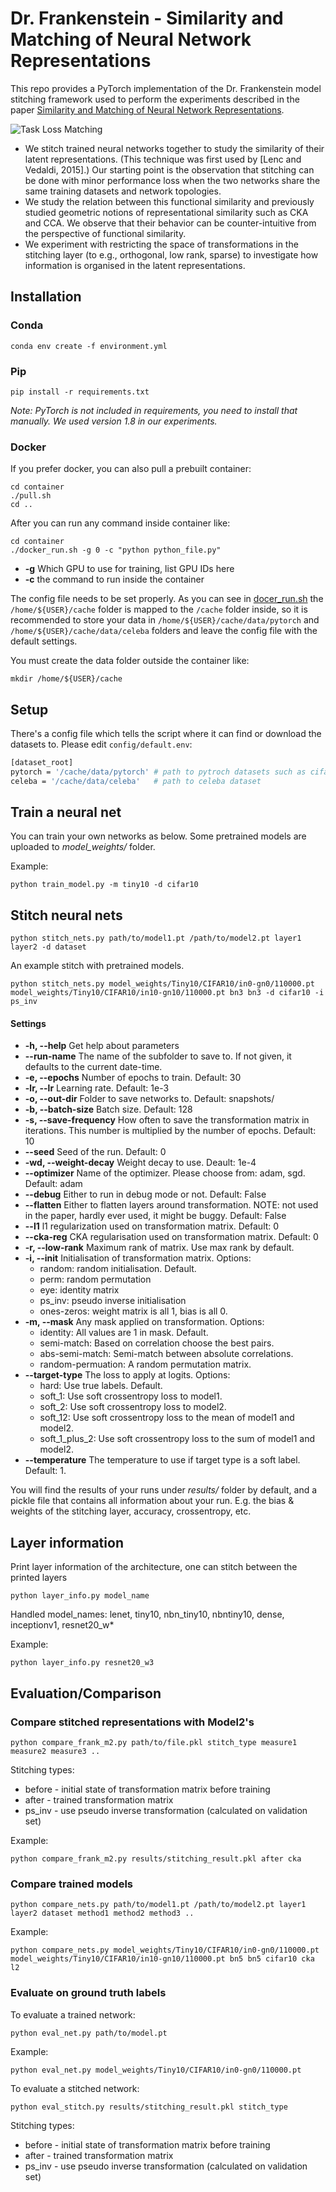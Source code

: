 # Dr. Frankenstein - Similarity and Matching of Neural Network Representations

This repo provides a PyTorch implementation of the Dr. Frankenstein model stitching framework used to  perform the experiments described in the paper [Similarity and Matching of Neural Network Representations](https://arxiv.org/abs/2110.14633).

![Task Loss Matching](https://user-images.githubusercontent.com/9435563/144592445-d25cd928-e98a-4f26-8cd6-6d4129bcca16.png)

 * We stitch trained neural networks together to study the similarity of their latent representations. (This technique was first used by [Lenc and Vedaldi, 2015].) Our starting point is the observation that stitching can be done with minor performance loss when the two networks share the same training datasets and network topologies.  
 * We study the relation between this functional similarity and previously studied geometric notions of representational similarity such as CKA and CCA. We observe that their behavior can be counter-intuitive from the perspective of functional similarity. 
 * We experiment with restricting the space of transformations in the stitching layer (to e.g., orthogonal, low rank, sparse) to investigate how information is organised in the latent representations.



## Installation

### Conda
```console
conda env create -f environment.yml
```

### Pip
```console
pip install -r requirements.txt
```
*Note: PyTorch is not included in requirements, you need to install that manually. We used version 1.8 in our experiments.*

### Docker
If you prefer docker, you can also pull a prebuilt container:
```console
cd container
./pull.sh
cd ..
```

After you can run any command inside container like:
```console
cd container
./docker_run.sh -g 0 -c "python python_file.py"
```
* **-g** Which GPU to use for training, list GPU IDs here
* **-c** the command to run inside the container

The config file needs to be set properly. 
As you can see in [docer_run.sh](./container/docker_run.sh) the ```/home/${USER}/cache``` folder is mapped to 
the ```/cache``` folder inside, so it is recommended to store your data in 
```/home/${USER}/cache/data/pytorch``` and ```/home/${USER}/cache/data/celeba``` folders and leave the config file 
with the default settings.

You must create the data folder outside the container like:
```console
mkdir /home/${USER}/cache
```

## Setup

There's a config file which tells the script where it can find or download the datasets to. Please edit `config/default.env`:
```bash
[dataset_root]
pytorch = '/cache/data/pytorch' # path to pytroch datasets such as cifar10
celeba = '/cache/data/celeba'   # path to celeba dataset
```

## Train a neural net

You can train your own networks as below. Some pretrained models are uploaded to *model_weights/* folder.

Example:

```console
python train_model.py -m tiny10 -d cifar10
```

## Stitch neural nets

```console
python stitch_nets.py path/to/model1.pt /path/to/model2.pt layer1 layer2 -d dataset
```
An example stitch with pretrained models.
```console
python stitch_nets.py model_weights/Tiny10/CIFAR10/in0-gn0/110000.pt model_weights/Tiny10/CIFAR10/in10-gn10/110000.pt bn3 bn3 -d cifar10 -i ps_inv
```

#### Settings

* **-h, --help** Get help about parameters
* **--run-name** The name of the subfolder to save to. If not given, it defaults to the current date-time.
* **-e, --epochs** Number of epochs to train. Default: 30
* **-lr, --lr** Learning rate. Default: 1e-3
* **-o, --out-dir** Folder to save networks to. Default: snapshots/
* **-b, --batch-size** Batch size. Default: 128
* **-s, --save-frequency** How often to save the transformation matrix in iterations. This number is multiplied by the
  number of epochs. Default: 10
* **--seed** Seed of the run. Default: 0
* **-wd, --weight-decay** Weight decay to use. Deault: 1e-4
* **--optimizer** Name of the optimizer. Please choose from: adam, sgd. Default: adam
* **--debug** Either to run in debug mode or not. Default: False
* **--flatten** Either to flatten layers around transformation. NOTE: not used in the paper, hardly ever used, it might
  be buggy. Default: False
* **--l1** l1 regularization used on transformation matrix. Default: 0
* **--cka-reg** CKA regularisation used on transformation matrix. Default: 0
* **-r, --low-rank** Maximum rank of matrix. Use max rank by default.
* **-i, --init** Initialisation of transformation matrix. Options:
    * random: random initialisation. Default.
    * perm: random permutation
    * eye: identity matrix
    * ps_inv: pseudo inverse initialisation
    * ones-zeros: weight matrix is all 1, bias is all 0.
* **-m, --mask** Any mask applied on transformation. Options:
    * identity: All values are 1 in mask. Default.
    * semi-match: Based on correlation choose the best pairs.
    * abs-semi-match: Semi-match between absolute correlations.
    * random-permuation: A random permutation matrix.
* **--target-type** The loss to apply at logits. Options:
    * hard: Use true labels. Default.
    * soft_1: Use soft crossentropy loss to model1.
    * soft_2: Use soft crossentropy loss to model2.
    * soft_12: Use soft crossentropy loss to the mean of model1 and model2.
    * soft_1_plus_2: Use soft crossentropy loss to the sum of model1 and model2.
* **--temperature** The temperature to use if target type is a soft label. Default: 1.

You will find the results of your runs under *results/* folder by default, and a pickle file that contains all information about your run. E.g. the bias & weights of the stitching layer, accuracy, crossentropy, etc. 

## Layer information

Print layer information of the architecture, one can stitch between the printed layers

```console
python layer_info.py model_name
```

Handled model_names: lenet, tiny10, nbn_tiny10, nbntiny10, dense, inceptionv1, resnet20_w* 

Example:

```console
python layer_info.py resnet20_w3
```


## Evaluation/Comparison

### Compare stitched representations with Model2's

```console
python compare_frank_m2.py path/to/file.pkl stitch_type measure1 measure2 measure3 ..
```
Stitching types:
 * before - initial state of transformation matrix before training
 * after - trained transformation matrix
 * ps_inv - use pseudo inverse transformation (calculated on validation set)

Example: 
```console
python compare_frank_m2.py results/stitching_result.pkl after cka
```

### Compare trained models

```console
python compare_nets.py path/to/model1.pt /path/to/model2.pt layer1 layer2 dataset method1 method2 method3 ..
```
Example: 

```console
python compare_nets.py model_weights/Tiny10/CIFAR10/in0-gn0/110000.pt model_weights/Tiny10/CIFAR10/in10-gn10/110000.pt bn5 bn5 cifar10 cka l2
```

### Evaluate on ground truth labels

To evaluate a trained network:

```console
python eval_net.py path/to/model.pt
```

Example:

```console
python eval_net.py model_weights/Tiny10/CIFAR10/in0-gn0/110000.pt
```

To evaluate a stitched network:

```console
python eval_stitch.py results/stitching_result.pkl stitch_type
```
Stitching types:
 * before - initial state of transformation matrix before training
 * after - trained transformation matrix
 * ps_inv - use pseudo inverse transformation (calculated on validation set)
